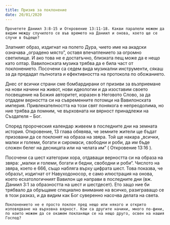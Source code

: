```yaml
---
title: Призив за поклонение
date: 20/01/2020
---
```


`Прочетете Даниил 3:8-15 и Откровение 13:11-18. Какви паралели можем да видим между случилото се във времето на Даниил и онова, което ще се случи в бъдеще?`

Златният образ, издигнат на полето Дура, чието име на акадски означава „оградено място”, оставя впечатлението за огромно светилище. И ако това не е достатъчно, близката пещ може да е нещо като олтар. Вавилонската музика трябва да е била част от поклонението. Посочени са седем вида музикални инструменти, сякаш за да предадат пълнотата и ефективността на протокола по обожанието.

Днес от всички страни сме бомбардирани от призиви за възприемане на нови начини на живот, нови идеологии и да изоставим своето посвещение на Божия авторитет, изразен в Неговото Слово, за да отдадем верността си на съвременните потомци на Вавилонската империя. Привлекателността на този свят понякога е непреодолима, но ние трябва да помним, че върховната ни вярност принадлежи на Създателя – Бог.

Според пророческия календар живеем в последните дни на земната история. Откровение, 13 глава обявява, че земните жители ще бъдат призовани да се поклонят на образа на звяра. Той ще накара „всички, малки и големи, богати и сиромаси, свободни и роби, да им бъде сложен белег на десницата или на челата им” ( Откровение 13:16 ).

Посочени са шест категории хора, отдаващи верността си на образа на звяра: „малки и големи, богати и бедни, свободни и роби“. Числото на звяра, което е 666, също набляга върху цифрата шест. Това показва, че образът, издигнат от Навуходоносор, е само илюстрация на онова, което есхатологичният Вавилон ще направи в последните дни (вж. Даниил 3:1 за образността на шест и шестдесет). Ето защо ние би трябвало да обръщаме специално внимание на всичко, разиграващо се в този разказ, и да видим как Бог суверенно насочва делата на света.

`Поклонението не е просто поклон пред нещо или някого и открито изповядване на върховна вярност. Кои са другите начини, много по-фини, по които можем да се окажем покланящи се на нещо друго, освен на нашия Господ?`